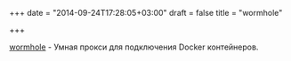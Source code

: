 +++
date = "2014-09-24T17:28:05+03:00"
draft = false
title = "wormhole"

+++

<p><a href="https://github.com/vishvananda/wormhole">wormhole</a>&nbsp;- Умная прокси для подключения Docker контейнеров.</p>

